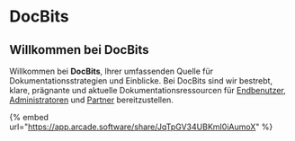 # DocBits

## Willkommen bei DocBits

Willkommen bei **DocBits**, Ihrer umfassenden Quelle für Dokumentationsstrategien und Einblicke. Bei DocBits sind wir bestrebt, klare, prägnante und aktuelle Dokumentationsressourcen für [Endbenutzer](readme-1/), [Administratoren](admin-section/) und [Partner](partner-section.md) bereitzustellen.



{% embed url="https://app.arcade.software/share/JqTpGV34UBKmI0iAumoX" %}
